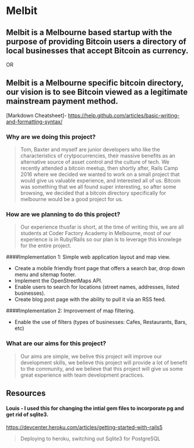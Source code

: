 # Melbit

## Melbit is a Melbourne based startup with the purpose of providing Bitcoin users a directory of local businesses that accept Bitcoin as currency.

OR

## Melbit is a Melbourne specific bitcoin directory, our vision is to see Bitcoin viewed as a legitimate mainstream payment method.

[Markdown Cheatsheet]- https://help.github.com/articles/basic-writing-and-formatting-syntax/


### Why are we doing this project?
> Tom, Baxter and myself are junior developers who like the characteristics of crytpocurrencies, their massive benefits as an alternative source of asset control and the culture of tech. We recently attended a bitcoin meetup, then shortly after, Rails Camp 2016 where we decided we wanted to work on a small project that would give us valuable experience, and interested all of us. Bitcoin was something that we all found super interesting, so after some browsing, we decided that a bitcoin directory specifically for melbourne would be a good project for us.

### How are we planning to do this project?
> Our experience thusfar is short, at the time of writing this, we are all students at Coder Factory Academy in Melbourne, most of our experience is in Ruby/Rails so our plan is to leverage this knowlege for the entire project.

####Implementation 1: Simple web application layout and map view.
* Create a mobile friendly front page that offers a search bar, drop down menu and sitemap footer.
* Implement the OpenStreetMaps API.
* Enable users to search for locations (street names, addresses, listed businesses).
* Create blog post page with the ability to pull it via an RSS feed. 

####Implementation 2: Improvement of map filtering.
* Enable the use of filters (types of businesses: Cafes, Restaurants, Bars, etc)

### What are our aims for this project?
> Our aims are simple, we belive this project will improve our development skills, we believe this project will provide a lot of benefit to the community, and we believe that this project will give us some great experience with team development practices.




## Resources


#### Louis - I used this for changing the intial gem files to incorporate pg and get rid of sqlite3.
https://devcenter.heroku.com/articles/getting-started-with-rails5
> Deploying to heroku, switching out Sqlite3 for PostgreSQL
